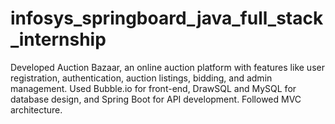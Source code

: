# infosys_springboard_java_full_stack_internship
Developed Auction Bazaar, an online auction platform with features like user registration, authentication, auction listings, bidding, and admin management. Used Bubble.io for front-end, DrawSQL and MySQL for database design, and Spring Boot for API development. Followed MVC architecture.
